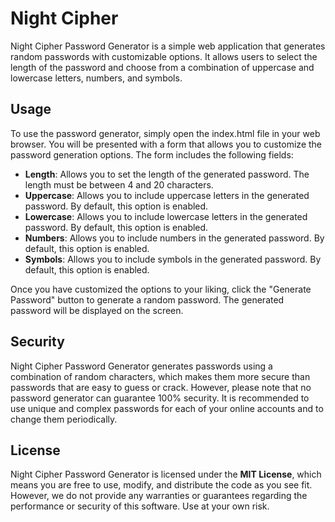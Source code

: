 # Night Cipher
Night Cipher Password Generator is a simple web application that generates random passwords with customizable options. It allows users to select the length of the password and choose from a combination of uppercase and lowercase letters, numbers, and symbols.

## Usage
To use the password generator, simply open the index.html file in your web browser. You will be presented with a form that allows you to customize the password generation options. The form includes the following fields:

- **Length**: Allows you to set the length of the generated password. The length must be between 4 and 20 characters.
- **Uppercase**: Allows you to include uppercase letters in the generated password. By default, this option is enabled.
- **Lowercase**: Allows you to include lowercase letters in the generated password. By default, this option is enabled.
- **Numbers**: Allows you to include numbers in the generated password. By default, this option is enabled.
- **Symbols**: Allows you to include symbols in the generated password. By default, this option is enabled.

Once you have customized the options to your liking, click the "Generate Password" button to generate a random password. The generated password will be displayed on the screen.

## Security
Night Cipher Password Generator generates passwords using a combination of random characters, which makes them more secure than passwords that are easy to guess or crack. However, please note that no password generator can guarantee 100% security. It is recommended to use unique and complex passwords for each of your online accounts and to change them periodically.

## License
Night Cipher Password Generator is licensed under the **MIT License**, which means you are free to use, modify, and distribute the code as you see fit. However, we do not provide any warranties or guarantees regarding the performance or security of this software. Use at your own risk.